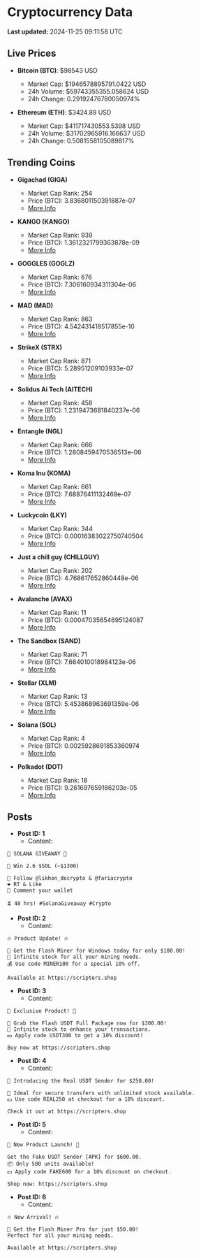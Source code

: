 # Cryptocurrency Data

**Last updated:** 2024-11-25 09:11:58 UTC

## Live Prices
- **Bitcoin (BTC)**: $98543 USD
  - Market Cap: $1946578895791.0422 USD
  - 24h Volume: $59743355355.058624 USD
  - 24h Change: 0.29192476780050974%

- **Ethereum (ETH)**: $3424.89 USD
  - Market Cap: $411717430553.5398 USD
  - 24h Volume: $31702965916.166637 USD
  - 24h Change: 0.5081558105089817%

## Trending Coins
- **Gigachad (GIGA)**
  - Market Cap Rank: 254
  - Price (BTC): 3.836801150391887e-07
  - [More Info](https://www.coingecko.com/en/coins/gigachad-2)

- **KANGO (KANGO)**
  - Market Cap Rank: 939
  - Price (BTC): 1.3612321799363878e-09
  - [More Info](https://www.coingecko.com/en/coins/kango)

- **GOGGLES (GOGLZ)**
  - Market Cap Rank: 676
  - Price (BTC): 7.306160934311304e-06
  - [More Info](https://www.coingecko.com/en/coins/goggles)

- **MAD (MAD)**
  - Market Cap Rank: 863
  - Price (BTC): 4.542431418517855e-10
  - [More Info](https://www.coingecko.com/en/coins/mad-2)

- **StrikeX (STRX)**
  - Market Cap Rank: 871
  - Price (BTC): 5.28951209103933e-07
  - [More Info](https://www.coingecko.com/en/coins/strike-x)

- **Solidus Ai Tech (AITECH)**
  - Market Cap Rank: 458
  - Price (BTC): 1.2319473681840237e-06
  - [More Info](https://www.coingecko.com/en/coins/solidus-ai-tech)

- **Entangle (NGL)**
  - Market Cap Rank: 666
  - Price (BTC): 1.2808459470536513e-06
  - [More Info](https://www.coingecko.com/en/coins/entangle)

- **Koma Inu (KOMA)**
  - Market Cap Rank: 661
  - Price (BTC): 7.68876411132469e-07
  - [More Info](https://www.coingecko.com/en/coins/koma-inu)

- **Luckycoin (LKY)**
  - Market Cap Rank: 344
  - Price (BTC): 0.00016383022750740504
  - [More Info](https://www.coingecko.com/en/coins/luckycoin)

- **Just a chill guy (CHILLGUY)**
  - Market Cap Rank: 202
  - Price (BTC): 4.768617652860448e-06
  - [More Info](https://www.coingecko.com/en/coins/just-a-chill-guy)

- **Avalanche (AVAX)**
  - Market Cap Rank: 11
  - Price (BTC): 0.00047035654695124087
  - [More Info](https://www.coingecko.com/en/coins/avalanche)

- **The Sandbox (SAND)**
  - Market Cap Rank: 71
  - Price (BTC): 7.664010018984123e-06
  - [More Info](https://www.coingecko.com/en/coins/the-sandbox)

- **Stellar (XLM)**
  - Market Cap Rank: 13
  - Price (BTC): 5.453868963691359e-06
  - [More Info](https://www.coingecko.com/en/coins/stellar)

- **Solana (SOL)**
  - Market Cap Rank: 4
  - Price (BTC): 0.0025928691853360974
  - [More Info](https://www.coingecko.com/en/coins/solana)

- **Polkadot (DOT)**
  - Market Cap Rank: 18
  - Price (BTC): 9.261697659186203e-05
  - [More Info](https://www.coingecko.com/en/coins/polkadot)

## Posts
- **Post ID: 1**
  - Content:
```
🚀 SOLANA GIVEAWAY 🚀

🎁 Win 2.6 $SOL (~$1300)

🤝 Follow @likhon_decrypto & @fariacrypto
❤️ RT & Like
💬 Comment your wallet

⏳ 48 hrs! #SolanaGiveaway #Crypto
```

- **Post ID: 2**
  - Content:
```
🔥 Product Update! 🔥

🚀 Get the Flash Miner for Windows today for only $100.00!
🔋 Infinite stock for all your mining needs.
💰 Use code MINER100 for a special 10% off.

Available at https://scripters.shop
```

- **Post ID: 3**
  - Content:
```
🎁 Exclusive Product! 🎁

💸 Grab the Flash USDT Full Package now for $300.00!
🎉 Infinite stock to enhance your transactions.
💵 Apply code USDT300 to get a 10% discount!

Buy now at https://scripters.shop
```

- **Post ID: 4**
  - Content:
```
💎 Introducing the Real USDT Sender for $250.00!

💼 Ideal for secure transfers with unlimited stock available.
💵 Use code REAL250 at checkout for a 10% discount.

Check it out at https://scripters.shop
```

- **Post ID: 5**
  - Content:
```
🚀 New Product Launch! 🚀

Get the Fake USDT Sender [APK] for $600.00.
📦 Only 500 units available!
💵 Apply code FAKE600 for a 10% discount on checkout.

Shop now: https://scripters.shop
```

- **Post ID: 6**
  - Content:
```
🔥 New Arrival! 🔥

💸 Get the Flash Miner Pro for just $50.00!
Perfect for all your mining needs.

Available at https://scripters.shop
```

